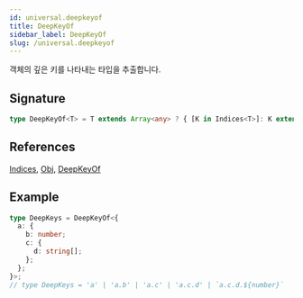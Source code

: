 ```yaml
---
id: universal.deepkeyof
title: DeepKeyOf
sidebar_label: DeepKeyOf
slug: /universal.deepkeyof
---
```






객체의 깊은 키를 나타내는 타입을 추출합니다.

## Signature

```typescript
type DeepKeyOf<T> = T extends Array<any> ? { [K in Indices<T>]: K extends number | string ? T[K] extends Obj | Array<any> ? K | `${K}.${DeepKeyOf<T[K]>}` : K : K }[Indices<T>] : T extends Obj ? { [K in keyof T]: `${K extends string | number ? K | (T[K] extends Obj | Array<any> ? DeepKeyOf<T[K]> extends string | number ? `${K}.${DeepKeyOf<T[K]>}` : never : K) : never}` }[keyof T] : never;
```
## References
 [Indices](./universal.indices), [Obj](./universal.obj), [DeepKeyOf](./universal.deepkeyof)

## Example


```typescript
type DeepKeys = DeepKeyOf<{
  a: {
    b: number;
    c: {
      d: string[];
    };
  };
}>;
// type DeepKeys = 'a' | 'a.b' | 'a.c' | 'a.c.d' | `a.c.d.${number}`
```

